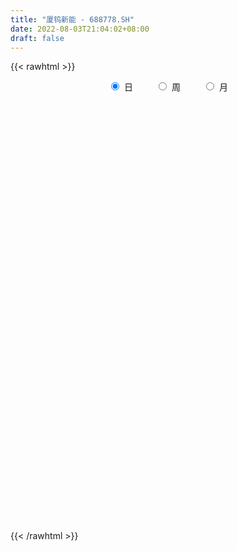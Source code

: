 ```yaml
---
title: "厦钨新能 - 688778.SH"
date: 2022-08-03T21:04:02+08:00
draft: false
---
```

{{< rawhtml >}}
    <div style="text-align: center">
        <label style="padding: 1rem;"><input style="margin-right: .5rem" type="radio" name="period" value="D" checked onclick="period_change(this)">日</label>
        <label style="padding: 1rem;"><input style="margin-right: .5rem" type="radio" name="period" value="W" onclick="period_change(this)">周</label>
        <label style="padding: 1rem;"><input style="margin-right: .5rem" type="radio" name="period" value="M" onclick="period_change(this)">月</label>
    </div>
    <div id="chart" style="height: 700px;"></div> 
    <script type="text/javascript">
        const D_v = [388889.6,221675.84,195520.18,132902.01,144256.15,180276.35,130505.63,102903.83,59600.91,66551.29,75956.04,65123.64,99806.88,132871.92,109425.01,73183.62,64846.3,57356.69,49805.22,75034.56,63561.14,55824.26,35665.9,38908.42,31554.94,29124.74,72157.42,29994.8,36265.39,29512.36,45633.69,109469.63,40196.3,42768.96,36920.75,44192.89,59060.36,40525.95,38647.71,26674.03,19561.58,42405.18,25708.38,23807.65,26135.37,32169.66,24725.75,29901.64,36583.01,26986.97,25895.38,30243.73,28706.7,53245.68,32962.57,31217.18,23940.56,24959.75,28520.09,42720.81,48224.55,34289.26,26403.72,25767.95,31209.09,32886.97,26232.82,27273.96,31237.97,43190.56,47487.03,39516.02,41354.55,41325.08,29940.97,31037.21,32815.06,22411.3,19049.78,17863.99,20735.38,33655.2,16698.32,9313.6,15159.59,11874.55,13598.91,17837.46,11423.76,14581.66,12834.13,7587.72,8191.32,14164.42,33785.22,11859.25,12297.11,9049.57,9214.75,10220.86,18757.27,14253.14,14522.54,11452.83,8531.54,6454.34,11301.73,7984.16,9042.23,9383.17,8820.84,10481.51,7024.57,6671.38,9356.0,13736.64,8691.49,7414.28,12596.14,19665.42,24224.42,12428.77,17524.4,10671.36,11509.0,15386.2,18817.16,9999.27,6889.14,6704.48,12530.2,28823.18,22894.16,23495.7,15640.4,10599.25,13425.85,11827.45,9205.68,15815.1,20432.86,16104.58,20275.64,16679.17,11696.3,11804.23,23900.9,26845.9,10588.92,15202.21,10279.19,12210.72,8384.55,10454.8,11450.2,12284.21,12034.57,9935.38,5085.66,6911.01,5579.75,7144.18,33707.64,18668.27,7720.62,6960.99,13327.47,25168.83,14061.01,8966.85,18657.3,9797.38,11777.87,9691.95,19732.24,21753.44,19129.38,12783.83,13389.94,8617.5,12202.61,18002.41,8938.59,8073.26,8163.82,14266.81,11441.68,27883.57,16983.73,25665.62,14552.38,16549.87,11263.89,24937.98,18738.59,14025.27,20126.23,14916.17,23449.71,22113.86,31795.75,14839.99,20279.62,16385.96,18276.54,17042.29,23612.92,51966.38,46840.82,24185.17,37798.58,29499.4,24487.55,28332.6,23365.72,36797.23,20095.99,12595.87,24624.81,43337.08,27034.89,27765.84,18433.39,49005.72,46369.13,26760.73,20022.92,14625.98,41867.33,32758.93,28953.28,20960.09,25457.73,30416.69,23912.46,17624.7,26753.38,25278.94,21114.82,16517.04,16060.45]
const D_histogram = [0.0,-0.425025641,-0.9649263496,-1.7262925874,-1.7919216274,-0.8983048123,-0.3544595568,-0.7021041251,-1.1611145564,-1.1526771422,-0.8043952287,-0.6615807829,0.0535716571,1.1306861952,2.3845648506,3.08648079,3.6500484801,3.312378851,3.0517776202,2.6732410281,3.2556181141,2.5803335941,1.9491157834,2.0289344147,1.9412550599,1.5700735375,2.3498071271,2.7555190097,2.6758910366,2.4847806521,1.2964123647,-0.852707752,-2.4708746667,-3.4800823921,-4.3811747053,-5.0073085313,-5.680435017,-5.8740187957,-5.2814585512,-4.8348534536,-4.3185383371,-4.1439815206,-3.5406938955,-2.8913525933,-2.1065782111,-1.4187591236,-0.8372962434,-0.1762078521,-0.0444683145,-0.0496552177,0.1437087232,0.3374610464,0.2071861119,-0.2251249674,-0.1726307134,0.0499073686,0.1170808225,0.0677703039,0.3550370597,0.6465809164,1.32035637,1.6535654358,1.6812403007,1.5676509664,1.7418730258,1.4566971428,1.1051689272,1.1427759562,1.1606096624,1.3379682719,1.819308949,2.1465411908,2.5810493245,2.6029446579,2.5729310285,2.3120853027,1.6909627447,1.2122418442,0.6638657749,0.4321930957,-0.0556853709,-0.6305831,-0.7766194418,-0.8856590045,-0.8252907423,-0.7206513175,-0.7101691252,-0.5393773266,-0.4794087584,-0.6224174132,-0.8473568257,-0.9612306997,-1.0330684419,-1.218580776,-1.7149196589,-1.9524017601,-1.8167326246,-1.7322248963,-1.5309327574,-1.244998051,-1.1479061802,-1.1710125696,-0.9745681032,-0.9032225981,-0.7390222518,-0.613528468,-0.2966663271,-0.1182996043,-0.0249707732,0.1806155791,0.3209294907,0.2699315605,0.1687279648,0.1194728517,0.106364126,-0.1191311681,-0.2678191309,-0.4831289549,-0.3359675697,-0.3406219377,-0.5434339347,-0.5318305201,-0.6985765295,-0.7574532668,-0.678812812,-0.3206343282,0.1557788841,0.5341892875,0.7158853866,0.7861026723,0.9149916984,1.4904568825,1.5585768525,1.7968044691,1.8934105773,1.8382645125,1.6733024875,1.3352155279,0.9894509104,0.4498897786,-0.2464212681,-0.6063326597,-0.5130606897,-0.3711203897,-0.4898973906,-0.6026470167,-0.2410184857,0.1934021947,0.4281482613,0.6954918741,0.8502427354,0.9550049489,0.91610582,0.7743501781,0.3593648805,0.3154499912,0.5248432608,0.4411285082,0.3755553047,0.1841736783,-0.0611332191,-0.3412805898,-1.0809070716,-1.5458997971,-1.832556305,-1.8956957398,-1.9917124444,-2.0240964484,-1.9215792074,-1.8593092028,-1.9521181518,-1.9113658205,-2.0450558499,-2.1213367,-1.5044134009,-0.9841594611,-0.2853203474,0.1627220564,0.5605381524,0.749026515,1.0493567339,1.4629167163,1.6154701771,1.6399757902,1.592602741,1.7109056925,1.6517249439,1.8252539726,1.9182331827,2.2054734638,2.0225822226,1.985873882,1.8422680273,1.9055769309,2.0532616222,1.975928267,2.0353533758,1.9493800726,2.1214203138,2.2613588544,2.0240713825,1.4101147073,1.2476380502,1.1032271025,0.6835484506,0.2240987261,0.1474779474,0.7375985022,1.3792369954,1.4477712394,1.5554445663,1.6963288716,1.8186977378,1.7312775957,1.4951335982,0.6380371632,0.1589082736,-0.2978795763,-0.1786952642,0.4615826105,0.8035419804,1.1863761165,1.1374586844,1.5696716478,1.8202784321,1.5823930599,1.398191169,1.0384027474,1.5174301322,2.3404786834,2.5629465517,2.5318773368,1.6395887866,0.2109759759,-0.9522512005,-1.4935125064,-1.7554732154,-2.0690618818,-2.0881686953,-2.1939076799,-2.3702060782]
const D_fast = [0.0,-0.5312820513,-1.3124143473,-2.5053537319,-3.0189631788,-2.3499225668,-1.8946922004,-2.4178628,-3.1671518704,-3.4468837418,-3.2997006354,-3.3222813853,-2.5937360311,-1.2339499442,0.6160699239,2.0896060607,3.565685871,4.0561109545,4.5584541287,4.8482277937,6.2445094082,6.2143082867,6.0703694218,6.6574216568,7.0550560671,7.076392929,8.4435783003,9.5381699354,10.1275147214,10.5575995,9.6933343037,7.331037249,5.0951516677,3.2159233443,1.2195373548,-0.658423604,-2.7516588441,-4.4137473217,-5.141551715,-5.9036599808,-6.4669794485,-7.3284180121,-7.610303861,-7.6838007071,-7.4256708777,-7.0925415711,-6.7204027517,-6.1033663234,-5.9827438645,-6.000344572,-5.7710534503,-5.4929358655,-5.5714142721,-6.0600065933,-6.0506700176,-5.8156550935,-5.7192114339,-5.7515793765,-5.3755533558,-4.92236427,-3.9184997239,-3.1718992992,-2.7239143591,-2.4455909517,-1.835900636,-1.7569022332,-1.832138217,-1.508837199,-1.2008510772,-0.6890003996,0.2471675146,1.1110350542,2.190805519,2.8634370168,3.4766561446,3.7938317445,3.5954498726,3.4197894332,3.0373798076,2.9137554023,2.411955593,1.6794120889,1.3392208867,1.0087665728,0.8628121495,0.7872887449,0.6202286558,0.6561761228,0.5962925014,0.2976794933,-0.1390991256,-0.4932806746,-0.8233855272,-1.3135430553,-2.238611853,-2.9641943942,-3.2827084149,-3.6312569107,-3.8126979611,-3.8380127674,-4.0278974417,-4.3437569735,-4.3909545329,-4.5454146774,-4.5659698939,-4.5938582272,-4.3511626681,-4.2023708463,-4.1152847085,-3.8645444614,-3.6439981771,-3.6275132173,-3.6865348218,-3.705921722,-3.6924394161,-3.9477175022,-4.1633602478,-4.4994523105,-4.4362828177,-4.5260926701,-4.8647631508,-4.9861173662,-5.327507508,-5.575747562,-5.6668103101,-5.3887904084,-4.8734324751,-4.3614747498,-4.0008073041,-3.7340643503,-3.3764273996,-2.4283479949,-1.9705838118,-1.2831550779,-0.7131963254,-0.308776262,-0.0554126652,-0.0596957428,-0.1580976327,-0.5851863198,-1.3431026836,-1.85459724,-1.8895904425,-1.8404302399,-2.0816815885,-2.3450929688,-2.0437190591,-1.5609478301,-1.2191646982,-0.7779481168,-0.4106365716,-0.0671231209,0.1230042051,0.1748361078,-0.1503079697,-0.1153603612,0.2252437236,0.251811098,0.2801267208,0.1347885138,-0.1258016883,-0.4912692064,-1.5011224561,-2.3525901308,-3.097385715,-3.6344490847,-4.2283939005,-4.7668020166,-5.1446795774,-5.5472368735,-6.1280753605,-6.5651644843,-7.2101184761,-7.8167335013,-7.5759135524,-7.3016994778,-6.674190451,-6.1854675331,-5.6475168991,-5.2717719077,-4.7091025053,-3.9298133438,-3.3733923387,-2.9388927781,-2.5881151421,-2.0420857674,-1.68833528,-1.0584927582,-0.4859552524,0.3526533947,0.6754077091,1.135167839,1.4521289911,1.9918321275,2.6528322244,3.0694809358,3.6377443886,4.0391161036,4.7415114232,5.4467896774,5.7155200511,5.4540920528,5.6035249082,5.7349207361,5.4861291969,5.0827041539,5.0429528621,5.8174730425,6.8039207844,7.2343978383,7.7309323068,8.2958988299,8.8729421306,9.2183413875,9.3559807895,8.6583936453,8.2189918241,7.6877340802,7.7622445762,8.5179181035,9.0607629685,9.7401911337,9.9756383727,10.8002692481,11.5059456404,11.6636585332,11.8290044345,11.7288166998,12.5872016176,13.9953698397,14.8585743459,15.4604744652,14.9780831117,13.602214295,12.2009243184,11.2862848859,10.585455873,9.7546017363,9.2134527489,8.5592368443,7.7903869265]
const D_slow = [0.0,-0.1062564103,-0.3474879977,-0.7790611445,-1.2270415514,-1.4516177545,-1.5402326437,-1.7157586749,-2.006037314,-2.2942065996,-2.4953054067,-2.6607006025,-2.6473076882,-2.3646361394,-1.7684949267,-0.9968747292,-0.0843626092,0.7437321035,1.5066765086,2.1749867656,2.9888912941,3.6339746926,4.1212536385,4.6284872422,5.1138010071,5.5063193915,6.0937711733,6.7826509257,7.4516236848,8.0728188479,8.396921939,8.183745001,7.5660263344,6.6960057363,5.60071206,4.3488849272,2.928776173,1.460271474,0.1399068362,-1.0688065272,-2.1484411114,-3.1844364916,-4.0696099655,-4.7924481138,-5.3190926666,-5.6737824475,-5.8831065083,-5.9271584713,-5.93827555,-5.9506893544,-5.9147621736,-5.830396912,-5.778600384,-5.8348816258,-5.8780393042,-5.8655624621,-5.8362922564,-5.8193496804,-5.7305904155,-5.5689451864,-5.2388560939,-4.825464735,-4.4051546598,-4.0132419182,-3.5777736618,-3.213599376,-2.9373071442,-2.6516131552,-2.3614607396,-2.0269686716,-1.5721414343,-1.0355061366,-0.3902438055,0.2604923589,0.9037251161,1.4817464418,1.9044871279,2.207547589,2.3735140327,2.4815623066,2.4676409639,2.3099951889,2.1158403284,1.8944255773,1.6881028918,1.5079400624,1.3303977811,1.1955534494,1.0757012598,0.9200969065,0.7082577001,0.4679500252,0.2096829147,-0.0949622793,-0.523692194,-1.0117926341,-1.4659757902,-1.8990320143,-2.2817652037,-2.5930147164,-2.8799912615,-3.1727444039,-3.4163864297,-3.6421920792,-3.8269476422,-3.9803297592,-4.054496341,-4.084071242,-4.0903139353,-4.0451600405,-3.9649276679,-3.8974447777,-3.8552627866,-3.8253945736,-3.7988035421,-3.8285863342,-3.8955411169,-4.0163233556,-4.100315248,-4.1854707324,-4.3213292161,-4.4542868461,-4.6289309785,-4.8182942952,-4.9879974982,-5.0681560802,-5.0292113592,-4.8956640373,-4.7166926907,-4.5201670226,-4.291419098,-3.9188048774,-3.5291606643,-3.079959547,-2.6066069027,-2.1470407745,-1.7287151527,-1.3949112707,-1.1475485431,-1.0350760984,-1.0966814155,-1.2482645804,-1.3765297528,-1.4693098502,-1.5917841979,-1.7424459521,-1.8027005735,-1.7543500248,-1.6473129595,-1.4734399909,-1.2608793071,-1.0221280698,-0.7931016148,-0.5995140703,-0.5096728502,-0.4308103524,-0.2995995372,-0.1893174102,-0.095428584,-0.0493851644,-0.0646684692,-0.1499886166,-0.4202153845,-0.8066903338,-1.26482941,-1.738753345,-2.2366814561,-2.7427055682,-3.22310037,-3.6879276707,-4.1759572087,-4.6537986638,-5.1650626263,-5.6953968013,-6.0715001515,-6.3175400168,-6.3888701036,-6.3481895895,-6.2080550514,-6.0207984227,-5.7584592392,-5.3927300601,-4.9888625158,-4.5788685683,-4.180717883,-3.7529914599,-3.3400602239,-2.8837467308,-2.4041884351,-1.8528200691,-1.3471745135,-0.850706043,-0.3901390362,0.0862551966,0.5995706021,1.0935526689,1.6023910128,2.089736031,2.6200911094,3.185430823,3.6914486686,4.0439773455,4.355886858,4.6316936336,4.8025807463,4.8586054278,4.8954749147,5.0798745402,5.4246837891,5.7866265989,6.1754877405,6.5995699584,7.0542443928,7.4870637918,7.8608471913,8.0203564821,8.0600835505,7.9856136564,7.9409398404,8.056335493,8.2572209881,8.5538150172,8.8381796883,9.2305976003,9.6856672083,10.0812654733,10.4308132655,10.6904139524,11.0697714854,11.6548911563,12.2956277942,12.9285971284,13.338494325,13.391238319,13.1531755189,12.7797973923,12.3409290884,11.823663618,11.3016214442,10.7531445242,10.1605930047]
const D_data = [['2021-08-05', 125.12, 121.66, 106.9, 131.9],['2021-08-06', 122.0, 115.0, 114.95, 126.18],['2021-08-09', 110.01, 110.35, 101.19, 114.5],['2021-08-10', 107.51, 102.88, 101.28, 110.88],['2021-08-11', 104.5, 107.8, 104.5, 112.27],['2021-08-12', 107.97, 120.8, 107.6, 125.66],['2021-08-13', 121.0, 119.6, 115.59, 127.0],['2021-08-16', 117.69, 108.3, 106.01, 117.69],['2021-08-17', 106.0, 103.7, 103.2, 109.58],['2021-08-18', 105.7, 107.1, 104.15, 109.4],['2021-08-19', 108.71, 111.2, 106.55, 114.88],['2021-08-20', 110.2, 109.0, 107.07, 113.89],['2021-08-23', 108.52, 117.88, 106.7, 124.01],['2021-08-24', 119.0, 127.4, 119.0, 133.33],['2021-08-25', 127.0, 137.06, 124.2, 143.8],['2021-08-26', 138.98, 137.45, 133.88, 143.39],['2021-08-27', 136.0, 141.78, 131.11, 145.49],['2021-08-30', 140.0, 133.94, 132.88, 144.0],['2021-08-31', 136.0, 136.0, 130.01, 139.22],['2021-09-01', 135.3, 135.35, 134.0, 148.61],['2021-09-02', 134.65, 150.7, 134.0, 151.65],['2021-09-03', 147.99, 137.5, 135.98, 152.0],['2021-09-06', 139.1, 136.88, 126.5, 143.5],['2021-09-07', 137.0, 146.52, 137.0, 148.0],['2021-09-08', 148.0, 146.69, 145.08, 150.89],['2021-09-09', 146.0, 144.06, 141.0, 151.9],['2021-09-10', 143.49, 162.0, 138.08, 165.5],['2021-09-13', 160.6, 163.5, 159.2, 165.18],['2021-09-14', 160.0, 161.5, 155.0, 164.94],['2021-09-15', 160.96, 162.55, 155.05, 164.87],['2021-09-16', 163.45, 149.0, 145.88, 163.93],['2021-09-17', 148.0, 129.26, 128.0, 148.0],['2021-09-22', 125.21, 125.48, 122.81, 128.8],['2021-09-23', 126.51, 124.61, 120.8, 128.45],['2021-09-24', 123.98, 118.5, 117.11, 125.0],['2021-09-27', 118.99, 114.74, 109.8, 119.38],['2021-09-28', 113.5, 106.85, 106.03, 114.74],['2021-09-29', 105.41, 106.18, 103.03, 109.88],['2021-09-30', 108.88, 112.75, 107.35, 115.34],['2021-10-08', 116.08, 109.61, 108.0, 116.6],['2021-10-11', 108.0, 109.19, 105.89, 110.5],['2021-10-12', 108.37, 103.0, 100.31, 109.15],['2021-10-13', 102.95, 106.88, 102.11, 107.2],['2021-10-14', 105.63, 107.64, 105.2, 111.22],['2021-10-15', 108.3, 110.5, 107.0, 113.0],['2021-10-18', 110.5, 111.08, 106.8, 112.68],['2021-10-19', 111.6, 111.46, 110.05, 114.88],['2021-10-20', 111.5, 114.58, 109.3, 116.47],['2021-10-21', 113.5, 109.16, 107.8, 114.58],['2021-10-22', 108.4, 106.9, 106.55, 110.44],['2021-10-25', 105.88, 109.09, 105.4, 110.1],['2021-10-26', 109.41, 109.5, 109.15, 113.86],['2021-10-27', 109.0, 105.0, 104.01, 110.77],['2021-10-28', 105.91, 98.85, 95.82, 107.88],['2021-10-29', 100.0, 102.9, 99.99, 104.35],['2021-11-01', 101.81, 104.89, 100.43, 106.66],['2021-11-02', 105.0, 102.96, 100.72, 105.62],['2021-11-03', 102.02, 100.79, 99.67, 103.74],['2021-11-04', 100.79, 105.0, 100.54, 105.6],['2021-11-05', 104.7, 106.22, 103.61, 111.0],['2021-11-08', 106.6, 113.65, 106.6, 114.19],['2021-11-09', 115.38, 112.59, 111.41, 115.99],['2021-11-10', 110.02, 110.42, 108.0, 111.59],['2021-11-11', 111.1, 109.12, 107.6, 111.98],['2021-11-12', 108.96, 113.68, 108.05, 114.57],['2021-11-15', 113.68, 108.42, 108.05, 114.97],['2021-11-16', 108.31, 106.45, 105.0, 109.5],['2021-11-17', 106.75, 110.98, 106.75, 111.58],['2021-11-18', 110.2, 111.45, 107.84, 114.86],['2021-11-19', 115.0, 114.67, 113.5, 119.0],['2021-11-22', 115.0, 121.28, 115.0, 122.88],['2021-11-23', 120.78, 122.95, 119.67, 125.88],['2021-11-24', 122.99, 128.16, 120.5, 128.98],['2021-11-25', 126.81, 126.3, 125.5, 135.6],['2021-11-26', 126.0, 127.79, 125.09, 131.84],['2021-11-29', 124.93, 126.24, 123.0, 128.49],['2021-11-30', 127.22, 121.18, 119.6, 127.98],['2021-12-01', 121.18, 121.44, 118.48, 124.92],['2021-12-02', 120.58, 118.86, 117.73, 121.64],['2021-12-03', 119.5, 121.5, 118.04, 122.47],['2021-12-06', 121.41, 116.84, 116.6, 121.45],['2021-12-07', 117.73, 112.93, 109.52, 117.98],['2021-12-08', 113.27, 116.1, 113.0, 116.42],['2021-12-09', 116.01, 115.49, 114.1, 116.65],['2021-12-10', 114.45, 117.05, 113.69, 118.79],['2021-12-13', 117.95, 117.66, 116.09, 118.7],['2021-12-14', 116.2, 116.42, 114.13, 117.7],['2021-12-15', 118.0, 118.6, 117.0, 119.65],['2021-12-16', 118.67, 117.59, 116.7, 119.4],['2021-12-17', 116.2, 114.52, 114.5, 118.0],['2021-12-20', 115.5, 112.02, 110.73, 116.21],['2021-12-21', 113.1, 111.85, 110.88, 113.58],['2021-12-22', 113.0, 111.12, 111.1, 113.59],['2021-12-23', 111.12, 108.1, 107.43, 112.2],['2021-12-24', 108.1, 101.13, 100.69, 108.71],['2021-12-27', 101.13, 100.8, 99.82, 102.88],['2021-12-28', 101.03, 103.51, 100.22, 103.9],['2021-12-29', 103.13, 101.8, 101.7, 104.36],['2021-12-30', 102.37, 102.43, 101.5, 104.0],['2021-12-31', 103.5, 103.35, 101.7, 104.2],['2022-01-04', 104.7, 100.67, 97.88, 105.3],['2022-01-05', 100.19, 98.0, 97.76, 100.6],['2022-01-06', 97.81, 99.89, 96.0, 100.98],['2022-01-07', 100.17, 97.79, 97.37, 100.17],['2022-01-10', 97.69, 98.4, 96.11, 99.29],['2022-01-11', 98.41, 97.6, 96.91, 99.1],['2022-01-12', 97.89, 100.26, 97.89, 100.83],['2022-01-13', 100.19, 99.12, 98.52, 100.63],['2022-01-14', 98.95, 98.15, 97.6, 100.43],['2022-01-17', 98.0, 99.85, 97.0, 100.33],['2022-01-18', 99.3, 99.6, 98.71, 100.42],['2022-01-19', 99.0, 97.12, 96.38, 99.39],['2022-01-20', 96.99, 95.7, 95.7, 97.87],['2022-01-21', 95.7, 95.51, 94.18, 96.6],['2022-01-24', 95.29, 95.34, 92.8, 95.92],['2022-01-25', 94.0, 91.48, 91.01, 95.2],['2022-01-26', 92.01, 90.72, 89.62, 92.79],['2022-01-27', 90.6, 88.03, 88.0, 91.55],['2022-01-28', 88.99, 91.48, 88.33, 93.71],['2022-02-07', 91.51, 89.1, 88.78, 94.58],['2022-02-08', 89.18, 85.09, 81.15, 89.29],['2022-02-09', 85.22, 86.2, 83.51, 86.85],['2022-02-10', 86.21, 82.4, 81.98, 86.5],['2022-02-11', 82.1, 81.88, 81.05, 83.22],['2022-02-14', 81.1, 82.38, 80.09, 83.55],['2022-02-15', 82.97, 85.95, 82.97, 86.85],['2022-02-16', 86.54, 88.91, 85.51, 90.5],['2022-02-17', 88.19, 89.57, 88.19, 90.79],['2022-02-18', 88.0, 88.44, 87.77, 88.99],['2022-02-21', 87.6, 87.67, 87.25, 89.02],['2022-02-22', 87.2, 89.0, 86.14, 90.49],['2022-02-23', 89.06, 96.89, 89.0, 96.99],['2022-02-24', 96.7, 92.97, 90.7, 97.79],['2022-02-25', 93.63, 96.81, 93.63, 99.65],['2022-02-28', 96.91, 97.02, 94.81, 97.79],['2022-03-01', 97.71, 96.39, 94.89, 98.09],['2022-03-02', 94.6, 95.55, 92.92, 96.97],['2022-03-03', 96.0, 93.0, 93.0, 96.5],['2022-03-04', 91.23, 91.8, 90.9, 94.5],['2022-03-07', 93.84, 87.39, 85.99, 93.84],['2022-03-08', 86.76, 82.0, 81.68, 89.0],['2022-03-09', 82.8, 82.84, 80.31, 83.64],['2022-03-10', 84.69, 87.16, 84.69, 89.0],['2022-03-11', 86.5, 87.85, 86.23, 90.43],['2022-03-14', 86.7, 84.08, 83.0, 87.28],['2022-03-15', 83.45, 82.85, 82.08, 86.38],['2022-03-16', 84.52, 88.88, 81.18, 89.25],['2022-03-17', 90.0, 91.68, 88.9, 93.6],['2022-03-18', 91.0, 91.0, 89.59, 91.43],['2022-03-21', 91.4, 93.0, 89.5, 93.3],['2022-03-22', 93.01, 93.16, 91.59, 93.45],['2022-03-23', 93.58, 93.8, 92.9, 96.94],['2022-03-24', 92.5, 92.8, 91.01, 93.88],['2022-03-25', 94.4, 91.6, 91.55, 95.81],['2022-03-28', 90.8, 87.04, 86.79, 91.0],['2022-03-29', 88.43, 90.65, 87.0, 90.96],['2022-03-30', 91.52, 94.56, 90.4, 95.2],['2022-03-31', 94.58, 91.58, 91.47, 94.62],['2022-04-01', 90.5, 91.71, 90.2, 92.65],['2022-04-06', 91.68, 89.65, 88.9, 91.68],['2022-04-07', 88.85, 87.83, 87.83, 90.18],['2022-04-08', 88.2, 85.79, 85.2, 88.35],['2022-04-11', 85.6, 76.65, 75.61, 85.6],['2022-04-12', 76.61, 75.68, 72.8, 76.98],['2022-04-13', 74.67, 74.37, 74.22, 76.29],['2022-04-14', 74.96, 74.51, 73.31, 75.8],['2022-04-15', 74.01, 71.82, 70.0, 74.01],['2022-04-18', 71.0, 70.3, 69.53, 71.72],['2022-04-19', 70.11, 70.17, 69.71, 72.32],['2022-04-20', 70.18, 68.1, 68.1, 70.3],['2022-04-21', 68.25, 63.98, 63.3, 68.5],['2022-04-22', 63.16, 63.33, 63.07, 64.75],['2022-04-25', 62.3, 58.6, 58.5, 62.4],['2022-04-26', 59.16, 56.3, 56.23, 59.98],['2022-04-27', 56.3, 64.16, 56.23, 64.47],['2022-04-28', 63.83, 64.15, 62.52, 66.8],['2022-04-29', 64.15, 68.28, 63.4, 69.08],['2022-05-05', 67.4, 67.29, 66.66, 68.67],['2022-05-06', 65.8, 68.35, 64.6, 68.5],['2022-05-09', 67.61, 66.97, 66.51, 68.57],['2022-05-10', 65.9, 69.58, 65.53, 70.55],['2022-05-11', 68.81, 73.15, 68.58, 74.56],['2022-05-12', 72.89, 71.91, 71.51, 73.19],['2022-05-13', 71.96, 71.41, 70.39, 72.87],['2022-05-16', 71.96, 71.12, 71.03, 74.28],['2022-05-17', 71.0, 74.15, 70.51, 74.27],['2022-05-18', 73.9, 72.93, 72.8, 74.8],['2022-05-19', 72.01, 77.11, 71.82, 78.29],['2022-05-20', 77.81, 77.95, 76.5, 78.85],['2022-05-23', 79.06, 82.77, 77.9, 83.26],['2022-05-24', 82.3, 78.63, 78.61, 82.74],['2022-05-25', 77.9, 81.32, 76.72, 81.99],['2022-05-26', 80.04, 80.94, 79.32, 82.78],['2022-05-27', 80.98, 84.8, 80.98, 86.82],['2022-05-30', 86.0, 88.07, 85.02, 89.76],['2022-05-31', 87.99, 87.18, 86.3, 88.82],['2022-06-01', 86.06, 90.65, 85.42, 90.8],['2022-06-02', 89.66, 90.62, 89.58, 91.89],['2022-06-06', 90.69, 96.06, 90.6, 98.05],['2022-06-07', 95.02, 98.68, 94.3, 98.68],['2022-06-08', 99.21, 95.9, 92.0, 99.21],['2022-06-09', 93.98, 90.8, 90.77, 94.78],['2022-06-10', 89.17, 96.02, 89.17, 97.18],['2022-06-13', 94.01, 97.0, 94.01, 98.8],['2022-06-14', 95.98, 93.41, 91.15, 96.05],['2022-06-15', 94.67, 91.58, 89.33, 94.88],['2022-06-16', 92.31, 95.77, 90.88, 99.0],['2022-06-17', 96.0, 106.59, 96.0, 108.88],['2022-06-20', 110.0, 112.18, 107.22, 114.44],['2022-06-21', 111.61, 108.86, 105.8, 111.8],['2022-06-22', 108.86, 111.89, 108.86, 114.8],['2022-06-23', 114.59, 115.2, 113.3, 117.61],['2022-06-24', 113.5, 118.07, 113.5, 118.5],['2022-06-27', 117.01, 118.0, 112.88, 118.45],['2022-06-28', 118.0, 117.65, 115.0, 119.89],['2022-06-29', 116.46, 108.89, 108.5, 118.2],['2022-06-30', 109.43, 111.47, 109.07, 113.5],['2022-07-01', 113.14, 110.3, 106.7, 113.14],['2022-07-04', 109.35, 117.55, 109.35, 117.6],['2022-07-05', 124.68, 127.4, 120.99, 128.33],['2022-07-06', 126.3, 128.0, 123.23, 128.8],['2022-07-07', 128.47, 132.48, 126.99, 136.3],['2022-07-08', 131.3, 130.15, 128.79, 134.85],['2022-07-11', 130.17, 139.6, 130.16, 140.17],['2022-07-12', 138.83, 141.89, 136.28, 149.6],['2022-07-13', 138.22, 138.58, 136.36, 142.99],['2022-07-14', 136.01, 140.77, 136.01, 145.0],['2022-07-15', 140.9, 139.58, 139.06, 144.9],['2022-07-18', 146.0, 153.0, 145.0, 153.5],['2022-07-19', 153.91, 164.02, 150.8, 166.0],['2022-07-20', 163.99, 163.01, 154.01, 165.18],['2022-07-21', 163.0, 164.2, 157.0, 168.0],['2022-07-22', 164.0, 154.45, 153.53, 165.99],['2022-07-25', 151.0, 144.08, 143.3, 154.16],['2022-07-26', 144.99, 141.97, 138.58, 146.58],['2022-07-27', 141.9, 146.01, 139.2, 148.18],['2022-07-28', 146.04, 147.82, 142.28, 154.55],['2022-07-29', 147.82, 145.8, 141.65, 149.0],['2022-08-01', 144.34, 148.57, 141.0, 151.9],['2022-08-02', 143.63, 147.0, 143.63, 150.16],['2022-08-03', 147.0, 145.01, 143.89, 151.46]]
const W_v = [610565.4399999999,783460.3199999999,370135.71,480133.73,301581.87,207411.42,250875.87,119886.01,182426.91,26674.03,137618.16,150367.03,171054.06,151358.39,165894.57,160822.28,199623.65,123177.34,95562.09,69316.34,76562.81,52641.54,58985.78,43314.0,42381.47,51794.55,84514.37,62600.77,94447.72,60698.63,89307.35,84836.25,56531.47,50790.02,19634.94,80384.99,76651.37,82084.88,26173.77,55834.37,78739.61,92969.74,67806.26,112478.93,127284.09,162811.52,121187.41,141196.01,156784.48,149997.36,123986.17,53692.31]
const W_histogram = [0.0,0.2935612536,-0.2149655279,1.5693324699,2.3285333232,4.2367897487,3.1026384132,1.5166596315,0.04689351,-1.1065279759,-1.7414993264,-2.3008020099,-2.8036405404,-2.771193444,-2.1344193785,-1.5602811368,-0.2778346328,0.1432701894,0.1195256816,-0.0595395505,-1.0194940345,-1.4200550076,-1.9422657292,-2.1311216212,-2.2877327603,-2.4994160454,-3.0842884097,-2.8340853188,-1.9516197449,-1.5685568048,-1.4473687711,-1.040267473,-0.6356662652,-0.2836637729,-0.3672556744,-1.2323828212,-2.1894800768,-2.2913501256,-2.1580478824,-1.6885986839,-0.8071342608,0.3079885995,1.4446732964,2.5051895232,3.7865983039,5.1887283427,5.352705964,6.482481634,7.478621159,8.6689036582,8.3977249988,7.7072131557]
const W_fast = [0.0,0.366951567,-0.1953165965,1.9813145188,3.3226487029,6.2901025656,5.9316108333,4.7247969596,3.2667542156,1.8367007357,0.7663545536,-0.3681486324,-1.571897298,-2.2322485626,-2.1290793418,-1.9450113842,-0.7320235385,-0.2751011689,-0.2689642563,-0.462914376,-1.6777423686,-2.4333170937,-3.4410942476,-4.1627305448,-4.8912748741,-5.7278121705,-7.0837566372,-7.542074876,-7.1475142383,-7.1565904995,-7.3972446585,-7.2502102286,-7.0045255872,-6.7234390381,-6.8988448582,-8.0720677102,-9.5765349851,-10.2512425653,-10.6574522927,-10.6101527652,-9.9304719073,-8.7383518972,-7.2404988761,-5.5536852685,-3.3256269119,-0.6263147873,0.8758393249,3.6262354035,6.4920302182,9.8495386319,11.6777912223,12.9140826681]
const W_slow = [0.0,0.0733903134,0.0196489314,0.4119820489,0.9941153797,2.0533128169,2.8289724202,3.208137328,3.2198607056,2.9432287116,2.50785388,1.9326533775,1.2317432424,0.5389448814,0.0053400368,-0.3847302474,-0.4541889056,-0.4183713583,-0.3884899379,-0.4033748255,-0.6582483341,-1.013262086,-1.4988285183,-2.0316089236,-2.6035421137,-3.2283961251,-3.9994682275,-4.7079895572,-5.1958944934,-5.5880336946,-5.9498758874,-6.2099427557,-6.368859322,-6.4397752652,-6.5315891838,-6.8396848891,-7.3870549083,-7.9598924397,-8.4994044103,-8.9215540813,-9.1233376465,-9.0463404966,-8.6851721725,-8.0588747917,-7.1122252157,-5.8150431301,-4.4768666391,-2.8562462306,-0.9865909408,1.1806349737,3.2800662234,5.2068695124]
const W_data = [['2021-08-06', 125.12, 115.0, 106.9, 131.9],['2021-08-13', 110.01, 119.6, 101.19, 127.0],['2021-08-20', 117.69, 109.0, 103.2, 117.69],['2021-08-27', 108.52, 141.78, 106.7, 145.49],['2021-09-03', 140.0, 137.5, 130.01, 152.0],['2021-09-10', 139.1, 162.0, 126.5, 165.5],['2021-09-17', 160.6, 129.26, 128.0, 165.18],['2021-09-24', 125.21, 118.5, 117.11, 128.8],['2021-09-30', 118.99, 112.75, 103.03, 119.38],['2021-10-08', 116.08, 109.61, 108.0, 116.6],['2021-10-15', 108.0, 110.5, 100.31, 113.0],['2021-10-22', 110.5, 106.9, 106.55, 116.47],['2021-10-29', 105.88, 102.9, 95.82, 113.86],['2021-11-05', 101.81, 106.22, 99.67, 111.0],['2021-11-12', 106.6, 113.68, 106.6, 115.99],['2021-11-19', 113.68, 114.67, 105.0, 119.0],['2021-11-26', 115.0, 127.79, 115.0, 135.6],['2021-12-03', 124.93, 121.5, 117.73, 128.49],['2021-12-10', 121.41, 117.05, 109.52, 121.45],['2021-12-17', 117.95, 114.52, 114.13, 119.65],['2021-12-24', 115.5, 101.13, 100.69, 116.21],['2021-12-31', 101.13, 103.35, 99.82, 104.36],['2022-01-07', 104.7, 97.79, 96.0, 105.3],['2022-01-14', 97.69, 98.15, 96.11, 100.83],['2022-01-21', 98.0, 95.51, 94.18, 100.42],['2022-01-28', 95.29, 91.48, 88.0, 95.92],['2022-02-11', 91.51, 81.88, 81.05, 94.58],['2022-02-18', 81.1, 88.44, 80.09, 90.79],['2022-02-25', 87.6, 96.81, 86.14, 99.65],['2022-03-04', 96.91, 91.8, 90.9, 98.09],['2022-03-11', 93.84, 87.85, 80.31, 93.84],['2022-03-18', 86.7, 91.0, 81.18, 93.6],['2022-03-25', 91.4, 91.6, 89.5, 96.94],['2022-04-01', 90.8, 91.71, 86.79, 95.2],['2022-04-08', 91.68, 85.79, 85.2, 91.68],['2022-04-15', 85.6, 71.82, 70.0, 85.6],['2022-04-22', 71.0, 63.33, 63.07, 72.32],['2022-04-29', 62.3, 68.28, 56.23, 69.08],['2022-05-06', 67.4, 68.35, 64.6, 68.67],['2022-05-13', 67.61, 71.41, 65.53, 74.56],['2022-05-20', 71.96, 77.95, 70.51, 78.85],['2022-05-27', 79.06, 84.8, 76.72, 86.82],['2022-06-02', 86.0, 90.62, 85.02, 91.89],['2022-06-10', 90.69, 96.02, 89.17, 99.21],['2022-06-17', 94.01, 106.59, 89.33, 108.88],['2022-06-24', 110.0, 118.07, 105.8, 118.5],['2022-07-01', 117.01, 110.3, 106.7, 119.89],['2022-07-08', 109.35, 130.15, 109.35, 136.3],['2022-07-15', 130.17, 139.58, 130.16, 149.6],['2022-07-22', 146.0, 154.45, 145.0, 168.0],['2022-07-29', 151.0, 145.8, 138.58, 154.55],['2022-08-05', 144.34, 145.01, 141.0, 151.9]]
const M_v = [2351457.1099999994,955020.1699999999,485713.28,741551.1599999999,353407.85,196475.8,257203.26,321437.66,263841.84,286481.35,546208.48,584559.89,53692.31]
const M_histogram = [0.0,-1.4837606838,-2.9611941462,-2.5552722817,-3.2888107379,-4.3102384089,-4.3376751038,-4.4314907444,-5.6916766634,-4.9107819527,-2.5363433634,1.3589358469,3.758877879]
const M_fast = [0.0,-1.8547008547,-4.0724328536,-4.3053290596,-5.8610702003,-7.9600574736,-9.0719129443,-10.2736012711,-12.9567063559,-13.4035071334,-11.6631543849,-7.4281412129,-4.088479711]
const M_slow = [0.0,-0.3709401709,-1.1112387075,-1.7500567779,-2.5722594624,-3.6498190646,-4.7342378406,-5.8421105267,-7.2650296925,-8.4927251807,-9.1268110215,-8.7870770598,-7.84735759]
const M_data = [['2021-08-31', 125.12, 136.0, 101.19, 145.49],['2021-09-30', 135.3, 112.75, 103.03, 165.5],['2021-10-29', 116.08, 102.9, 95.82, 116.6],['2021-11-30', 101.81, 121.18, 99.67, 135.6],['2021-12-31', 121.18, 103.35, 99.82, 124.92],['2022-01-28', 104.7, 91.48, 88.0, 105.3],['2022-02-28', 91.51, 97.02, 80.09, 99.65],['2022-03-31', 97.71, 91.58, 80.31, 98.09],['2022-04-29', 90.5, 68.28, 56.23, 92.65],['2022-05-31', 67.4, 87.18, 64.6, 89.76],['2022-06-30', 86.06, 111.47, 85.42, 119.89],['2022-07-29', 113.14, 145.8, 106.7, 168.0],['2022-08-31', 144.34, 145.01, 141.0, 151.9]]
        const D_a = [null,null,101.19,null,null,null,null,null,null,null,null,null,null,null,null,null,null,null,null,null,null,null,null,null,null,null,165.5,null,null,null,null,null,null,null,null,null,null,null,null,null,null,100.31,null,null,null,null,null,116.47,null,null,null,null,null,95.82,null,null,null,null,null,null,null,115.99,null,null,null,null,105.0,null,null,null,null,null,null,135.6,null,null,null,null,null,null,null,109.52,null,null,null,null,null,119.65,null,null,null,null,null,null,null,99.82,null,null,null,null,105.3,null,null,null,null,null,null,null,null,null,null,null,null,null,null,null,null,null,null,null,null,null,null,null,80.09,null,null,null,null,null,null,null,null,99.65,null,null,null,null,null,null,null,80.31,null,null,null,null,null,null,null,null,null,96.94,null,null,null,null,null,null,null,null,null,null,null,null,null,null,null,null,null,null,null,null,null,56.23,null,null,null,null,null,null,null,null,null,null,null,null,null,null,null,null,null,null,null,null,null,null,null,null,null,null,99.21,null,null,null,null,89.33,null,null,null,null,null,null,null,null,null,null,null,null,null,null,null,null,null,null,null,null,null,null,null,null,null,168.0,null,null,null,null,null,null,141.0,null,null]
const W_a = [null,null,null,null,null,null,null,null,null,null,null,null,null,null,null,null,null,null,null,null,null,null,null,null,null,null,null,80.09,null,null,null,null,96.94,null,null,null,null,56.23,null,null,null,null,null,null,null,null,null,null,null,168.0,null,null]
const M_a = [null,165.5,null,null,null,null,null,null,56.23,null,null,null,null]
        const D_b = [[{ coord: ['2021-08-09', 116.47] }, { coord: ['2022-01-04', 101.19] }],[{ coord: ['2022-02-14', 96.94] }, { coord: ['2022-06-15', 80.31] }]]
const W_b = [[{ coord: ['2022-02-18', 96.94] }, { coord: ['2022-07-22', 80.09] }]]
const M_b = []
    </script>
{{< /rawhtml >}}
